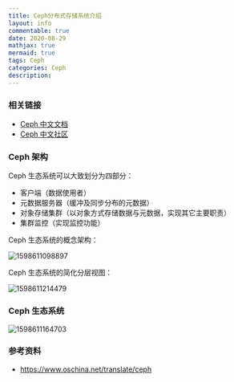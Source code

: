 ```yaml
---
title: Ceph分布式存储系统介绍
layout: info
commentable: true
date: 2020-08-29
mathjax: true
mermaid: true
tags: Ceph
categories: Ceph
description: 
---
```


### 相关链接

- [Ceph 中文文档](http://docs.ceph.org.cn/)
- [Ceph 中文社区](http://ceph.org.cn/)

### Ceph 架构

Ceph 生态系统可以大致划分为四部分：

- 客户端（数据使用者）
- 元数据服务器（缓冲及同步分布的元数据）
- 对象存储集群（以对象方式存储数据与元数据，实现其它主要职责）
- 集群监控（实现监控功能）

Ceph 生态系统的概念架构：

![1598611098897](/images/2020/08/1598611098897.png)

Ceph 生态系统的简化分层视图：

![1598611214479](/images/2020/08/1598611214479.png)

### Ceph 生态系统

![1598611164703](/images/2020/08/1598611164703.png)

### 参考资料

- https://www.oschina.net/translate/ceph